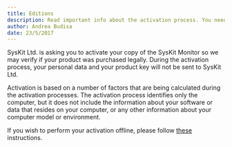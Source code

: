```yaml
---
title: Editions
description: Read important info about the activation process. You need to activate your SysKit Monitor so we may verify if your product was purchased legally.
author: Andrea Budisa
date: 23/5/2017
---
```

SysKit Ltd. is asking you to activate your copy of the SysKit Monitor so we may verify if your product was purchased legally. During the activation process, your personal data and your product key will not be sent to SysKit Ltd.

Activation is based on a number of factors that are being calculated during the activation processes. The activation process identifies only the computer, but it does not include the information about your software or data that resides on your computer, or any other information about your computer model or environment.

If you wish to perform your activation offline, please follow [these](#internal/activation/online-offline-activation/) instructions.